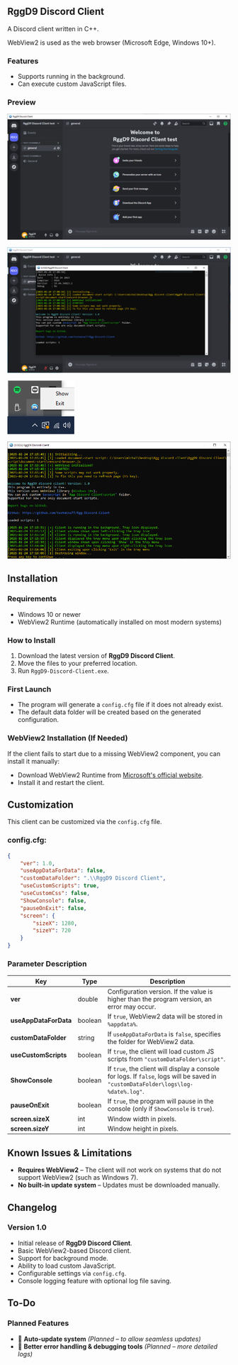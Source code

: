 ## RggD9 Discord Client  
A Discord client written in C++.  

WebView2 is used as the web browser (Microsoft Edge, Windows 10+).  

### Features  
- Supports running in the background.  
- Can execute custom JavaScript files.   

### Preview  
![Main window](preview/preview1.PNG)

![Main window with console](preview/preview2.PNG)  

![Tray icon menu](preview/preview3.PNG)

![Console logs](preview/preview4.PNG)  

## Installation  

### Requirements  
- Windows 10 or newer  
- WebView2 Runtime (automatically installed on most modern systems)  

### How to Install  
1. Download the latest version of **RggD9 Discord Client**.  
2. Move the files to your preferred location.  
3. Run `RggD9-Discord-Client.exe`.  

### First Launch  
- The program will generate a `config.cfg` file if it does not already exist.  
- The default data folder will be created based on the generated configuration.  

### WebView2 Installation (If Needed)  
If the client fails to start due to a missing WebView2 component, you can install it manually:  
- Download WebView2 Runtime from [Microsoft's official website](https://developer.microsoft.com/en-us/microsoft-edge/webview2/).  
- Install it and restart the client.  

## Customization  
This client can be customized via the `config.cfg` file.  
### config.cfg:
```json
{
    "ver": 1.0,
    "useAppDataForData": false,
    "customDataFolder": ".\\RggD9 Discord Client",
    "useCustomScripts": true,
    "useCustomCss": false,
    "ShowConsole": false,
    "pauseOnExit": false,
    "screen": {
        "sizeX": 1280,
        "sizeY": 720
    }
}
```
### Parameter Description  
| Key                  | Type    | Description |
|----------------------|--------|-------------|
| **ver**             | double | Configuration version. If the value is higher than the program version, an error may occur. |
| **useAppDataForData** | boolean | If `true`, WebView2 data will be stored in `%appdata%`. |
| **customDataFolder** | string  | If `useAppDataForData` is `false`, specifies the folder for WebView2 data. |
| **useCustomScripts** | boolean | If `true`, the client will load custom JS scripts from `"customDataFolder\script"`. |
| **ShowConsole**      | boolean | If `true`, the client will display a console for logs. If `false`, logs will be saved in `"customDataFolder\logs\log-%date%.log"`. |
| **pauseOnExit**      | boolean | If `true`, the program will pause in the console (only if `ShowConsole` is `true`). |
| **screen.sizeX**     | int     | Window width in pixels. |
| **screen.sizeY**     | int     | Window height in pixels. |

## Known Issues & Limitations  
- **Requires WebView2** – The client will not work on systems that do not support WebView2 (such as Windows 7).  
- **No built-in update system** – Updates must be downloaded manually.  

## Changelog  
### Version 1.0  
- Initial release of **RggD9 Discord Client**.  
- Basic WebView2-based Discord client.  
- Support for background mode.  
- Ability to load custom JavaScript.  
- Configurable settings via `config.cfg`.  
- Console logging feature with optional log file saving.  

## To-Do  
### Planned Features  
- 🔄 **Auto-update system** *(Planned – to allow seamless updates)*  
- 🔄 **Better error handling & debugging tools** *(Planned – more detailed logs)*  
